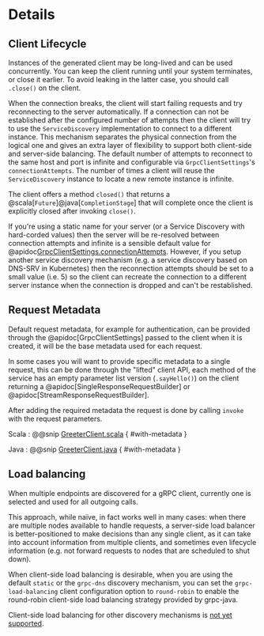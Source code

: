 # Details

## Client Lifecycle

Instances of the generated client may be long-lived and can be used concurrently.
You can keep the client running until your system terminates, or close it earlier. To
avoid leaking in the latter case, you should call `.close()` on the client.

When the connection breaks, the client will start failing requests and try reconnecting
to the server automatically.  If a connection can not be established after the configured number of attempts then
the client will try to use the `ServiceDiscovery` implementation to connect to a different instance. This mechanism separates the physical connection from the logical one and gives an extra layer of flexibility to support both client-side and server-side balancing. The default number of attempts to reconnect to the same host and port is infinite and configurable via `GrpcClientSettings`'s `connectionAttempts`. The number of times a client will reuse the `ServiceDiscovery` instance to locate a new remote instance is infinite.

The client offers a method `closed()` that returns a @scala[`Future`]@java[`CompletionStage`] 
that will complete once the client is explicitly closed after invoking `close()`.

If you're using a static name for your server (or a Service Discovery with hard-corded values) then the server will
be re-resolved between connection attempts and infinite is a sensible default value for @apidoc[GrpcClientSettings.connectionAttempts](GrpcClientSettings). However,
if you setup another service discovery mechanism (e.g. a service discovery based on DNS-SRV in Kubernetes) then the reconnection attempts should be set to
a small value (i.e. 5) so the client can recreate the connection to a different server instance when the connection is dropped and can't be restablished. 

## Request Metadata

Default request metadata, for example for authentication, can be provided through the
@apidoc[GrpcClientSettings] passed to the client when it is created, it will be the base metadata used for each request.

In some cases you will want to provide specific metadata to a single request, this can be done through the "lifted"
client API, each method of the service has an empty parameter list version (`.sayHello()`) on the client returning a @apidoc[SingleResponseRequestBuilder] or @apidoc[StreamResponseRequestBuilder].

After adding the required metadata the request is done by calling `invoke` with the request parameters.

Scala
:  @@snip [GreeterClient.scala](/plugin-tester-scala/src/main/scala/example/myapp/helloworld/LiftedGreeterClient.scala) { #with-metadata }

Java
:  @@snip [GreeterClient.java](/plugin-tester-java/src/main/java/example/myapp/helloworld/LiftedGreeterClient.java) { #with-metadata }

## Load balancing

When multiple endpoints are discovered for a gRPC client, currently one is
selected and used for all outgoing calls.

This approach, while naïve, in fact works well in many cases: when there
are multiple nodes available to handle requests, a server-side load balancer
is better-positioned to make decisions than any single client, as it can
take into account information from multiple clients, and sometimes even
lifecycle information (e.g. not forward requests to nodes that are scheduled
to shut down).

When client-side load balancing is desirable, when you are using the default
`static` or the `grpc-dns` discovery mechanism, you can set the
`grpc-load-balancing` client configuration option to `round-robin` to enable
the round-robin client-side load balancing strategy provided by grpc-java.

Client-side load balancing for other discovery mechanisms is
[not yet supported](https://github.com/akka/akka-grpc/issues/809).
